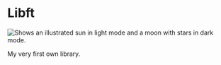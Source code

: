 # Libft

<picture>
  <img alt="Shows an illustrated sun in light mode and a moon with stars in dark mode." src="https://apply.42lisboa.com/uploads/admissions/campus/logo_website/33/42Lisboa-Logo_v2.svg">
</picture>

My very first own library.
